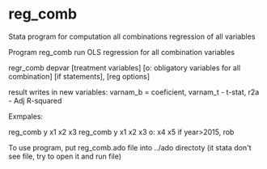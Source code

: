 # reg_comb
Stata program for computation all combinations regression of all variables

Program reg_comb run OLS regression for all combination variables

regr_comb  depvar [treatment variables] [o: obligatory variables for all combination] [if statements], [reg options]

result writes in new variables: varnam_b = coeficient, varnam_t - t-stat, r2a - Adj R-squared 

Exmpales:

reg_comb y x1 x2 x3
reg_comb y x1 x2 x3 o: x4 x5 if year>2015, rob



To use program, put reg_comb.ado file into ../ado directoty (it stata don't see file, try to open it and run file)

